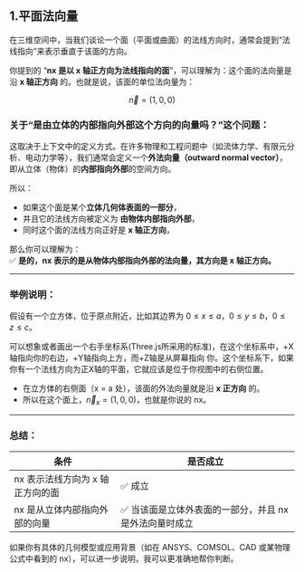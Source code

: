 
## 1.平面法向量


在三维空间中，当我们谈论一个面（平面或曲面）的法线方向时，通常会提到“法线指向”来表示垂直于该面的方向。

你提到的 “**nx 是以 x 轴正方向为法线指向的面**”，可以理解为：这个面的法向量是沿 **x 轴正方向** 的。也就是说，该面的单位法向量为：

$$
\vec{n} = (1, 0, 0)
$$

### 关于“是由立体的内部指向外部这个方向的向量吗？”这个问题：

这取决于上下文中的定义方式。在许多物理和工程问题中（如流体力学、有限元分析、电动力学等），我们通常会定义一个**外法向量（outward normal vector）**，即从立体（物体）的**内部指向外部**的空间方向。

所以：

- 如果这个面是某个**立体几何体表面的一部分**，
- 并且它的法线方向被定义为 **由物体内部指向外部**，
- 同时这个面的法线方向正好是 **x 轴正方向**，

那么你可以理解为：  
✅ **是的，nx 表示的是从物体内部指向外部的法向量，其方向是 x 轴正方向。**

---

### 举例说明：

假设有一个立方体，位于原点附近，比如其边界为 $0 \leq x \leq a$，$0 \leq y \leq b$，$0 \leq z \leq c$。

可以想象或者画出一个右手坐标系(Three.js所采用的标准)，在这个坐标系中，+X轴指向你的右边，+Y轴指向上方，而+Z轴是从屏幕指向
你。这个坐标系下，如果你有一个法线方向为正X轴的平面，它就应该是位于你视图中的右侧位置。

- 在立方体的右侧面（x = a 处），该面的外法向量就是沿 **x 正方向** 的。
- 所以在这个面上，$\vec{n}_x = (1, 0, 0)$，也就是你说的 nx。

---

### 总结：

| 条件 | 是否成立 |
|------|----------|
| nx 表示法线方向为 x 轴正方向的面 | ✅ 成立 |
| nx 是从立体内部指向外部的向量 | ✅ 当该面是立体外表面的一部分，并且 nx 是外法向量时成立 |

如果你有具体的几何模型或应用背景（如在 ANSYS、COMSOL、CAD 或某物理公式中看到的 nx），可以进一步说明，我可以更准确地帮你判断。


